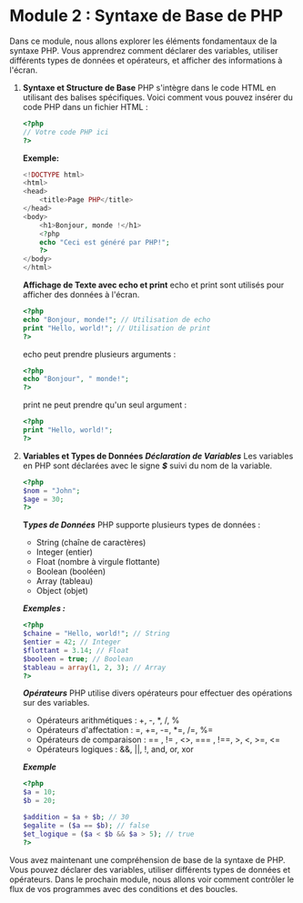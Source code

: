 # Module 2 : Syntaxe de Base de PHP

Dans ce module, nous allons explorer les éléments fondamentaux de la syntaxe PHP. Vous apprendrez comment déclarer des variables, utiliser différents types de données et opérateurs, et afficher des informations à l'écran.

1) **Syntaxe et Structure de Base**
PHP s'intègre dans le code HTML en utilisant des balises spécifiques. Voici comment vous pouvez insérer du code PHP dans un fichier HTML :
    ```php
    <?php
    // Votre code PHP ici
    ?>
    ```
    **Exemple:**
    ```php
    <!DOCTYPE html>
    <html>
    <head>
        <title>Page PHP</title>
    </head>
    <body>
        <h1>Bonjour, monde !</h1>
        <?php
        echo "Ceci est généré par PHP!";
        ?>
    </body>
    </html>
    ```
    **Affichage de Texte avec echo et print**
    echo et print sont utilisés pour afficher des données à l'écran.
    ```php
    <?php
    echo "Bonjour, monde!"; // Utilisation de echo
    print "Hello, world!"; // Utilisation de print
    ?>
    ```
    echo peut prendre plusieurs arguments :
    ```php
    <?php
    echo "Bonjour", " monde!";
    ?>
    ```
    print ne peut prendre qu'un seul argument :
    ```php
    <?php
    print "Hello, world!";
    ?>
    ```

2)  **Variables et Types de Données**
    ***Déclaration de Variables***
    Les variables en PHP sont déclarées avec le signe ***$*** suivi du nom de la variable.
    ```php
    <?php
    $nom = "John";
    $age = 30;
    ?>
    ```
    **T*ypes de Données***
    PHP supporte plusieurs types de données :
    - String (chaîne de caractères)
    - Integer (entier)
    - Float (nombre à virgule flottante)
    - Boolean (booléen)
    - Array (tableau)
    - Object (objet)

    ***Exemples :***
    ```php
    <?php
    $chaine = "Hello, world!"; // String
    $entier = 42; // Integer
    $flottant = 3.14; // Float
    $booleen = true; // Boolean
    $tableau = array(1, 2, 3); // Array
    ?>
    ```

    ***Opérateurs***
    PHP utilise divers opérateurs pour effectuer des opérations sur des variables.

    - Opérateurs arithmétiques : +, -, *, /, %
    - Opérateurs d'affectation : =, +=, -=, *=, /=, %=
    - Opérateurs de comparaison : == , != , <>, === , !==, >, <, >=, <=
    - Opérateurs logiques : &&, ||, !, and, or, xor

    ***Exemple***
    ```php
    <?php
    $a = 10;
    $b = 20;

    $addition = $a + $b; // 30
    $egalite = ($a == $b); // false
    $et_logique = ($a < $b && $a > 5); // true
    ?>
    ```

Vous avez maintenant une compréhension de base de la syntaxe de PHP. Vous pouvez déclarer des variables, utiliser différents types de données et opérateurs. Dans le prochain module, nous allons voir comment contrôler le flux de vos programmes avec des conditions et des boucles.
